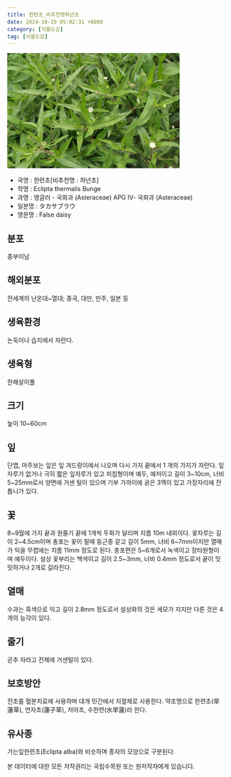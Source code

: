 ```yaml
---
title: 한련초_비추천명하년초
date: 2024-10-19 05:02:31 +0800
category: [식물도감]
tag: [식물도감]
---
```




![한련초[비추천명 : 하년초]](/assets/img/fileUpload/plants/basic/Asteraceae/Eclipta/P000003708/P000003708_202205_1_th2.jpg)
- 국명 : 한련초[비추천명 : 하년초]
- 학명 : Eclipta thermalis Bunge
- 과명 : 앵글러 - 국화과 (Asteraceae) APG Ⅳ- 국화과 (Asteraceae)
- 일본명 : タカサブラウ
- 영문명 : False daisy


## 분포
중부이남
## 해외분포
전세계의 난온대~열대; 중국, 대만, 만주, 일본 등
## 생육환경
논둑이나 습지에서 자란다.
## 생육형
한해살이풀
## 크기
높이 10~60cm
## 잎
단엽, 마주보는 잎은 잎 겨드랑이에서 나오며 다시 가지 끝에서 1 개의 가지가 자란다. 잎자루가 없거나 극히 짧은 잎자루가 있고 피침형이며 예두, 예저이고 길이 3~10cm, 너비 5~25mm로서 양면에 거센 털이 있으며 기부 가까이에 굵은 3맥이 있고 가장자리에 잔톱니가 있다.
## 꽃
8~9월에 가지 끝과 원줄기 끝에 1개씩 두화가 달리며 지름 10m 내외이다. 꽃자루는 길이 2~4.5cm이며 총포는 꽃이 필때 둥근종 같고 길이 5mm, 너비 6~7mm이지만 열매가 익을 무렵에는 지름 11mm 정도로 된다. 총포편은 5~6개로서 녹색이고 장타원형이며 예두이다. 설상 꽃부리는 백색이고 길이 2.5~3mm, 너비 0.4mm 정도로서 끝이 밋밋하거나 2개로 갈라진다.
## 열매
수과는 흑색으로 익고 길이 2.8mm 정도로서 설상화의 것은 세모가 지지만 다른 것은 4개의 능각이 있다.
## 줄기
곧추 자라고 전체에 거센털이 있다.
## 보호방안
전초를 혈분치료에 사용하며 대개 민간에서 지혈제로 사용한다. 약초명으로 한련초(旱蓮草), 연자초(蓮子草), 저아초, 수한련(水旱蓮)라 한다.
## 유사종
가는잎한련초(Eclipta alba)와 비슷하며 종자의 모양으로 구분된다.






본 데이터에 대한 모든 저작권리는 국립수목원 또는 원저작자에게 있습니다.

